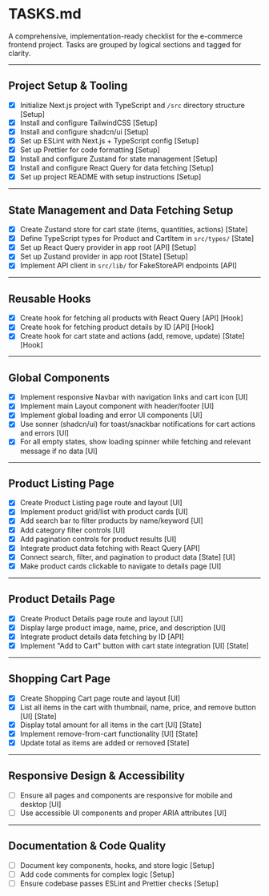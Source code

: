 # TASKS.md

A comprehensive, implementation-ready checklist for the e-commerce frontend project. Tasks are grouped by logical sections and tagged for clarity.

---

## Project Setup & Tooling

- [x] Initialize Next.js project with TypeScript and `/src` directory structure [Setup]
- [x] Install and configure TailwindCSS [Setup]
- [x] Install and configure shadcn/ui [Setup]
- [x] Set up ESLint with Next.js + TypeScript config [Setup]
- [x] Set up Prettier for code formatting [Setup]
- [x] Install and configure Zustand for state management [Setup]
- [x] Install and configure React Query for data fetching [Setup]
- [x] Set up project README with setup instructions [Setup]

---

## State Management and Data Fetching Setup

- [x] Create Zustand store for cart state (items, quantities, actions) [State]
- [x] Define TypeScript types for Product and CartItem in `src/types/` [State]
- [x] Set up React Query provider in app root [API] [Setup]
- [x] Set up Zustand provider in app root [State] [Setup]
- [x] Implement API client in `src/lib/` for FakeStoreAPI endpoints [API]

---

## Reusable Hooks

- [x] Create hook for fetching all products with React Query [API] [Hook]
- [x] Create hook for fetching product details by ID [API] [Hook]
- [x] Create hook for cart state and actions (add, remove, update) [State] [Hook]

---

## Global Components

- [x] Implement responsive Navbar with navigation links and cart icon [UI]
- [x] Implement main Layout component with header/footer [UI]
- [x] Implement global loading and error UI components [UI]
- [x] Use sonner (shadcn/ui) for toast/snackbar notifications for cart actions and errors [UI]
- [x] For all empty states, show loading spinner while fetching and relevant message if no data [UI]

---

## Product Listing Page

- [x] Create Product Listing page route and layout [UI]
- [x] Implement product grid/list with product cards [UI]
- [x] Add search bar to filter products by name/keyword [UI]
- [x] Add category filter controls [UI]
- [x] Add pagination controls for product results [UI]
- [x] Integrate product data fetching with React Query [API]
- [x] Connect search, filter, and pagination to product data [State] [UI]
- [x] Make product cards clickable to navigate to details page [UI]

---

## Product Details Page

- [x] Create Product Details page route and layout [UI]
- [x] Display large product image, name, price, and description [UI]
- [x] Integrate product details data fetching by ID [API]
- [x] Implement "Add to Cart" button with cart state integration [UI] [State]

---

## Shopping Cart Page

- [x] Create Shopping Cart page route and layout [UI]
- [x] List all items in the cart with thumbnail, name, price, and remove button [UI] [State]
- [x] Display total amount for all items in the cart [UI] [State]
- [x] Implement remove-from-cart functionality [UI] [State]
- [x] Update total as items are added or removed [State]

---

## Responsive Design & Accessibility

- [ ] Ensure all pages and components are responsive for mobile and desktop [UI]
- [ ] Use accessible UI components and proper ARIA attributes [UI]

---

## Documentation & Code Quality

- [ ] Document key components, hooks, and store logic [Setup]
- [ ] Add code comments for complex logic [Setup]
- [ ] Ensure codebase passes ESLint and Prettier checks [Setup]
